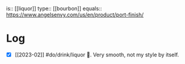 is:: [[liquor]]
type:: [[bourbon]]
equals:: https://www.angelsenvy.com/us/en/product/port-finish/

# Log
- [x] [[2023-02]] #do/drink/liquor 🤞. Very smooth, not my style by itself.
